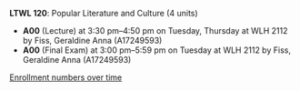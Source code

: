**LTWL 120**: Popular Literature and Culture (4 units)

- **A00** (Lecture) at 3:30 pm–4:50 pm on Tuesday, Thursday at WLH 2112 by Fiss, Geraldine Anna (A17249593)
- **A00** (Final Exam) at 3:00 pm–5:59 pm on Tuesday at WLH 2112 by Fiss, Geraldine Anna (A17249593)

[Enrollment numbers over time](./LTWL120.tsv)
